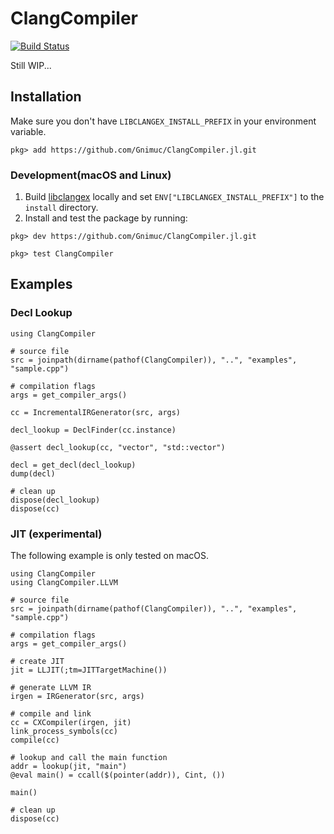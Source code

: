 # ClangCompiler

[![Build Status](https://github.com/Gnimuc/ClangCompiler.jl/workflows/CI/badge.svg)](https://github.com/Gnimuc/ClangCompiler.jl/actions)

Still WIP...

## Installation

Make sure you don't have `LIBCLANGEX_INSTALL_PREFIX` in your environment variable.

```
pkg> add https://github.com/Gnimuc/ClangCompiler.jl.git
```

### Development(macOS and Linux)
1. Build [libclangex](https://github.com/Gnimuc/libclangex) locally and set `ENV["LIBCLANGEX_INSTALL_PREFIX"]` to the `install` directory.
2. Install and test the package by running:
```julia-repl
pkg> dev https://github.com/Gnimuc/ClangCompiler.jl.git

pkg> test ClangCompiler
```

## Examples

### Decl Lookup

```
using ClangCompiler

# source file
src = joinpath(dirname(pathof(ClangCompiler)), "..", "examples", "sample.cpp")

# compilation flags
args = get_compiler_args()

cc = IncrementalIRGenerator(src, args)

decl_lookup = DeclFinder(cc.instance)

@assert decl_lookup(cc, "vector", "std::vector")

decl = get_decl(decl_lookup)
dump(decl)

# clean up
dispose(decl_lookup)
dispose(cc)
```

### JIT (experimental)

The following example is only tested on macOS.

```julia-repl
using ClangCompiler
using ClangCompiler.LLVM

# source file
src = joinpath(dirname(pathof(ClangCompiler)), "..", "examples", "sample.cpp")

# compilation flags
args = get_compiler_args()

# create JIT
jit = LLJIT(;tm=JITTargetMachine())

# generate LLVM IR
irgen = IRGenerator(src, args)

# compile and link
cc = CXCompiler(irgen, jit)
link_process_symbols(cc)
compile(cc)

# lookup and call the main function 
addr = lookup(jit, "main")
@eval main() = ccall($(pointer(addr)), Cint, ())

main()

# clean up
dispose(cc)
```
